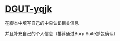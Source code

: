 # [DGUT-yqjk](https://github.com/MasterKenway/DGUT-yqjk)



在脚本中填写自己的中央认证相关信息

并且补充自己的个人信息（推荐通过Burp Suite抓包确认）